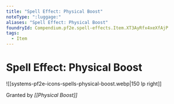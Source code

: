 ```yaml
---
title: "Spell Effect: Physical Boost"
noteType: ":luggage:"
aliases: "Spell Effect: Physical Boost"
foundryId: Compendium.pf2e.spell-effects.Item.XT3AyRfx4xeXfAjP
tags:
  - Item
---
```


# Spell Effect: Physical Boost
![[systems-pf2e-icons-spells-physical-boost.webp|150 lp right]]

Granted by _[[Physical Boost]]_

